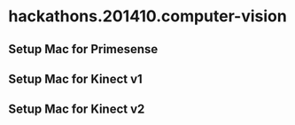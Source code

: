 # hackathons.201410.computer-vision

## Setup Mac for Primesense

## Setup Mac for Kinect v1

## Setup Mac for Kinect v2
